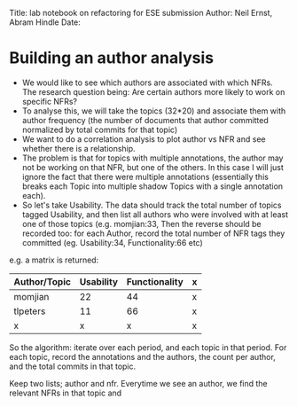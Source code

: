 Title: lab notebook on refactoring for ESE submission
Author: Neil Ernst, Abram Hindle
Date: 

# Building an author analysis
* We would like to see which authors are associated with which NFRs. The research question being: Are certain authors more likely to work on specific NFRs?
* To analyse this, we will take the topics (32*20) and associate them with author frequency (the number of documents that author committed normalized by total commits for that topic)
* We want to do a correlation analysis to plot author vs NFR and see whether there is a relationship. 
* The problem is that for topics with multiple annotations, the author may not be working on that NFR, but one of the others. In this case I will just ignore the fact that there were multiple annotations (essentially this breaks each Topic into multiple shadow Topics with a single annotation each).
* So let's take Usability. The data should track the total number of topics tagged Usability, and then list all authors who were involved with at least one of those topics (e.g. momjian:33,  Then the reverse should be recorded too: for each Author, record the total number of NFR tags they committed (eg. Usability:34, Functionality:66 etc)


e.g. a matrix is returned:

Author/Topic | Usability | Functionality | x  
| ---------- | --------- | -------------  |-|  
momjian      | 22        | 44            | x  
tlpeters     | 11        | 66            | x  
x            | x         | x             | x  

So the algorithm: iterate over each period, and each topic in that period. For each topic, record the annotations and the authors, the count per author, and the total commits in that topic.

Keep two lists; author and nfr. Everytime we see an author, we find the relevant NFRs in that topic and 
